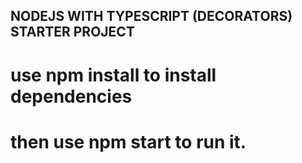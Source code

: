 ## NODEJS WITH TYPESCRIPT (DECORATORS) STARTER PROJECT

# use npm install to install dependencies

# then use npm start to run it.
